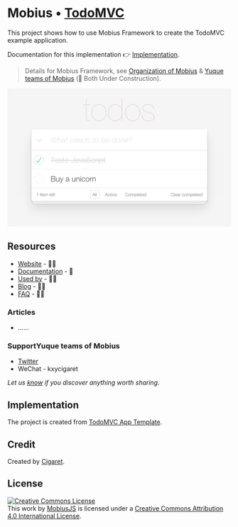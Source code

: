 # Mobius • [TodoMVC](http://todomvc.com)

This project shows how to use Mobius Framework to create the TodoMVC example application.

Documentation for this implementation 👉 [Implementation](https://www.yuque.com/we-mobius/mobius-for-todomvc/readme).

> Details for Mobius Framework, see [Organization of Mobius](https://github.com/we-mobius) & [Yuque teams of Mobius](https://www.yuque.com/we-mobius) (🚧 Both Under Construction).

![Todo Preview](https://github.com/tastejs/todomvc-app-css/raw/master/screenshot.png)

## Resources

- [Website]() - 🤦‍♂️
- [Documentation](https://www.yuque.com/we-mobius) - 🚧
- [Used by]() - 🤦‍♂️
- [Blog]() - 🤦‍♂️
- [FAQ]() - 🤦‍♂️

### Articles

- ……

### SupportYuque teams of Mobius

- [Twitter](https://twitter.com/rSXAJDd9w3dq7Sn)
- WeChat - kxycigaret

*Let us [know](https://github.com/we-mobius/mobius/issues) if you discover anything worth sharing.*


## Implementation

The project is created from [TodoMVC App Template](https://github.com/tastejs/todomvc-app-template).


## Credit

Created by [Cigaret](http://cigaret.world).

## License

<a rel="license" href="http://creativecommons.org/licenses/by/4.0/deed.en_US"><img alt="Creative Commons License" style="border-width:0" src="http://i.creativecommons.org/l/by/4.0/80x15.png" /></a><br />This <span xmlns:dct="http://purl.org/dc/terms/" href="http://purl.org/dc/dcmitype/InteractiveResource" rel="dct:type">work</span> by <a xmlns:cc="http://creativecommons.org/ns#" href="http://cigaret.world" property="cc:attributionName" rel="cc:attributionURL">MobiusJS</a> is licensed under a <a rel="license" href="http://creativecommons.org/licenses/by/4.0/deed.en_US">Creative Commons Attribution 4.0 International License</a>.
